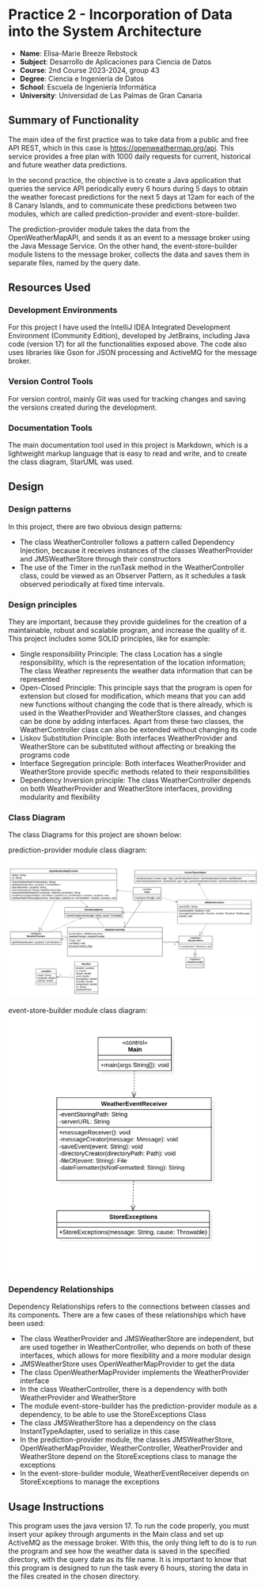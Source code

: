 # Practice 2 - Incorporation of Data into the System Architecture
- **Name**: Elisa-Marie Breeze Rebstock
- **Subject**: Desarrollo de Aplicaciones para Ciencia de Datos
- **Course**: 2nd Course 2023-2024, group 43
- **Degree**: Ciencia e Ingeniería de Datos
- **School**: Escuela de Ingeniería Informática
- **University**: Universidad de Las Palmas de Gran Canaria

## Summary of Functionality

The main idea of the first practice was to take data from a public and free API REST, which in this case is https://openweathermap.org/api. This service provides a free plan with 1000 daily requests for current, historical and future weather data predictions.

In the second practice, the objective is to create a Java application that queries the service API periodically every 6 hours during 5 days to obtain the weather forecast predictions for the next 5 days at 12am for each of the 8 Canary Islands, and to communicate these predictions between two modules, which are called prediction-provider and event-store-builder.

The prediction-provider module takes the data from the OpenWeatherMapAPI, and sends it as an event to a message broker using the Java Message Service.
On the other hand, the event-store-builder module listens to the message broker, collects the data and saves them in separate files, named by the query date.


## Resources Used
### Development Environments
For this project I have used the IntelliJ IDEA Integrated Development Environment (Community Edition), developed by JetBrains, including Java code (version 17) for all the functionalities exposed above. The code also uses libraries like Gson for JSON processing and ActiveMQ for the message broker.
### Version Control Tools
For version control, mainly Git was used for tracking changes and saving the versions created during the development.
### Documentation Tools
The main documentation tool used in this project is Markdown, which is a lightweight markup language that is easy to read and write, and to create the class diagram, StarUML was used.

## Design

### Design patterns
In this project, there are two obvious design patterns: 
- The class WeatherController follows a pattern called Dependency Injection, because it receives instances of the classes WeatherProvider and JMSWeatherStore through their constructors
- The use of the Timer in the runTask method in the WeatherController class, could be viewed as an Observer Pattern, as it schedules a task observed periodically at fixed time intervals.

### Design principles
They are important, because they provide guidelines for the creation of a maintainable, robust and scalable program, and increase the quality of it. This project includes some SOLID principles, like for example:
- Single responsibility Principle: The class Location has a single responsibility, which is the representation of the location information; The class Weather represents the weather data information that can be represented
- Open-Closed Principle: This principle says that the program is open for extension but closed for modification, which means that you can add new functions without changing the code that is there already, which is used in the WeatherProvider and WeatherStore classes, and changes can be done by adding interfaces. Apart from these two classes, the WeatherController class can also be extended without changing its code
- Liskov Substitution Principle: Both interfaces WeatherProvider and WeatherStore can be substituted without affecting or breaking the programs code
- Interface Segregation principle: Both interfaces WeatherProvider and WeatherStore provide specific methods related to their responsibilities
- Dependency Inversion principle: The class WeatherController depends on both WeatherProvider and WeatherStore interfaces, providing modularity and flexibility

### Class Diagram
The class Diagrams for this project are shown below:

prediction-provider module class diagram:
![prediction-provider Class Diagram](UMLp-p.png)

event-store-builder module class diagram:
![event-store-builder Class Diagram](UMLe-s-b.png)

### Dependency Relationships
Dependency Relationships refers to the connections between classes and its components. There are a few cases of these relationships which have been used: 
- The class WeatherProvider and JMSWeatherStore are independent, but are used together in WeatherController, who depends on both of these interfaces, which allows for more flexibility and a more modular design
- JMSWeatherStore uses OpenWeatherMapProvider to get the data
- The class OpenWeatherMapProvider implements the WeatherProvider interface
- In the class WeatherController, there is a dependency with both WeatherProvider and WeatherStore
- The module event-store-builder has the prediction-provider module as a dependency, to be able to use the StoreExceptions Class
- The class JMSWeatherStore has a dependency on the class InstantTypeAdapter, used to serialize in this case
- In the prediction-provider module, the classes JMSWeatherStore, OpenWeatherMapProvider, WeatherController, WeatherProvider and WeatherStore depend on the StoreExceptions class to manage the exceptions
- In the event-store-builder module, WeatherEventReceiver depends on StoreExceptions to manage the exceptions

## Usage Instructions
This program uses the java version 17. To run the code properly, you must insert your apikey through arguments in the Main class and set up ActiveMQ as the message broker.
With this, the only thing left to do is to run the program and see how the weather data is saved in the specified directory, with the query date as its file name.
It is important to know that this program is designed to run the task every 6 hours, storing the data in the files created in the chosen directory.




